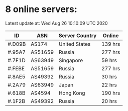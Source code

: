 # 8 online servers:

Latest update at: Wed Aug 26 10:10:09 UTC 2020

| ID | ASN | Server Country | Online |
| -- | --- | -------------- | ------ |
| #.D09B | AS174 | United States | 139 hrs |
| #.95A7 | AS51659 | Russia | 277 hrs |
| #.7F1D | AS63949 | Singapore | 59 hrs |
| #.FEBE | AS51659 | Russia | 277 hrs |
| #.8AE5 | AS49392 | Russia | 30 hrs |
| #.2A79 | AS63949 | Japan | 22 hrs |
| #.618B | AS4594 | Hong Kong | 190 hrs |
| #.1F2B | AS49392 | Russia | 20 hrs |

